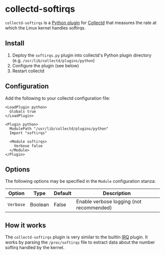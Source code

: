 collectd-softirqs
=================

`collectd-softirqs` is a [Python plugin](http://collectd.org/documentation/manpages/collectd-python.5.shtml) for [Collectd](https://collectd.org) that measures the rate at which the Linux kernel handles softirqs.

Install
-------

1. Deploy the `softirqs.py` plugin into collectd's Python plugin directory (e.g. `/usr/lib/collectd/plugins/python`)
2. Configure the plugin (see below)
3. Restart collectd

Configuration
-------------

Add the following to your collectd configuration file:

    <LoadPlugin python>
      Globals true
    </LoadPlugin>
    
    <Plugin python>
      ModulePath "/usr/lib/collectd/plugins/python"
      Import "softirqs"
    
      <Module softirqs>
        Verbose false
      </Module>
    </Plugin>

Options
-------

The following options may be specified in the `Module` configuration stanza:

Option|Type|Default|Description
------|----|-------|-----------
`Verbose`|Boolean|False|Enable verbose logging (not recommended)

How it works
------------

The `collectd-softirqs` plugin is very similar to the builtin [IRQ](https://collectd.org/wiki/index.php/Plugin:IRQ) plugin. It works by parsing the `/proc/softirqs` file to extract data about the number softirq handled by the kernel.

